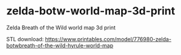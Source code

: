 # zelda-botw-world-map-3d-print
Zelda Breath of the Wild world map 3d print

STL download: https://www.printables.com/model/776980-zelda-botwbreath-of-the-wild-hyrule-world-map
